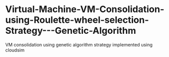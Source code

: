 # Virtual-Machine-VM-Consolidation-using-Roulette-wheel-selection-Strategy---Genetic-Algorithm
VM consolidation using genetic algorithm strategy implemented using cloudsim
